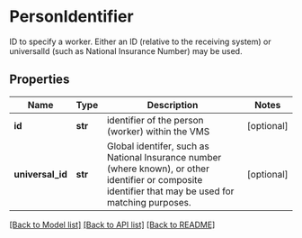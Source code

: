 # PersonIdentifier

ID to specify a worker. Either an ID (relative to the receiving system) or universalId (such as National Insurance Number) may be used.
## Properties
Name | Type | Description | Notes
------------ | ------------- | ------------- | -------------
**id** | **str** | identifier of the person (worker) within the VMS | [optional] 
**universal_id** | **str** | Global identifer, such as National Insurance number (where known), or other identifier or composite identifier that may be used for matching purposes. | [optional] 

[[Back to Model list]](../README.md#documentation-for-models) [[Back to API list]](../README.md#documentation-for-api-endpoints) [[Back to README]](../README.md)


